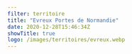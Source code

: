 ```yaml
---
filter: territoire
title: "Evreux Portes de Normandie"
date: 2020-12-28T15:46:34Z
showTitle: true
logo: /images/territoires/evreux.webp
---
```

